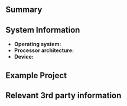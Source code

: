 ## Summary
<!-- Summarize the wanted feature concisely -->

## System Information
<!-- Provide details if the feature request is only valid for specific platforms, otherwise remove this section -->
- **Operating system:** <!-- Windows, Linux (if possible, also name the distro), FreeBSD, Android, ... -->
- **Processor architecture:** <!-- x86, x86-64, ARM, AARCH64, AVR, RISC-V, PowerPC, ... -->
- **Device:** <!-- Computer, Tablet, Mobile, Amiga, Microcontroller, ... -->

## Example Project
<!-- If possible, please create an example project that shows the usage of the wanted feature and the advantage of it, and link to it here in the bug report. -->

## Relevant 3rd party information
<!-- If this feature is already available in other languages please provide some information about it or link to Delphi Documentation if it's about Delphi compatibility -->
